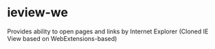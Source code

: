 # ieview-we
Provides ability to open pages and links by Internet Explorer (Cloned IE View based on WebExtensions-based)
